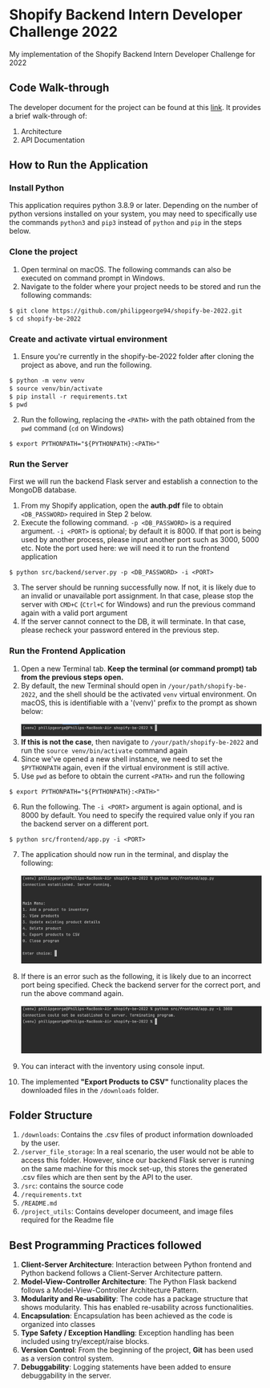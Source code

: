# Shopify Backend Intern Developer Challenge 2022
My implementation of the Shopify Backend Intern Developer Challenge for 2022

## Code Walk-through
The developer document for the project can be found at this [link](DeveloperDocument.pdf). It provides a brief walk-through of:
1. Architecture
2. API Documentation

## How to Run the Application

### Install Python
This application requires python 3.8.9 or later. Depending on the number of python versions installed on your system, you may need to specifically use the commands `python3` and `pip3` instead of `python` and `pip` in the steps below.

### Clone the project
1. Open terminal on macOS. The following commands can also be executed on command prompt in Windows.
2. Navigate to the folder where your project needs to be stored and run the following commands:

```
$ git clone https://github.com/philipgeorge94/shopify-be-2022.git
$ cd shopify-be-2022
```

### Create and activate virtual environment
1. Ensure you're currently in the shopify-be-2022 folder after cloning the project as above, and run the following.
```
$ python -m venv venv 
$ source venv/bin/activate
$ pip install -r requirements.txt
$ pwd
```
2. Run the following, replacing the `<PATH>` with the path obtained from the `pwd` command (`cd` on Windows)
```
$ export PYTHONPATH="${PYTHONPATH}:<PATH>"
```
### Run the Server
First we will run the backend Flask server and establish a connection to the MongoDB database.

1. From my Shopify application, open the **auth.pdf**  file to obtain `<DB_PASSWORD>` required in Step 2 below.
2. Execute the following command. `-p <DB_PASSWORD>` is a required argument. `-i <PORT>` is optional; by default it is 8000. If that port is being used by another process, please input another port such as 3000, 5000 etc. Note the port used here: we will need it to run the frontend application

```
$ python src/backend/server.py -p <DB_PASSWORD> -i <PORT>
```

3. The server should be running successfully now. If not, it is likely due to an invalid or unavailable port assignment. In that case, please stop the server with  `CMD+C` (`Ctrl+C` for Windows) and run the previous command again with a valid port argument
4. If the server cannot connect to the DB, it will terminate. In that case, please recheck your password entered in the previous step.

### Run the Frontend Application
1. Open a new Terminal tab. **Keep the terminal (or command prompt) tab from the previous steps open.**
2. By default, the new Terminal should open in `/your/path/shopify-be-2022`, and the shell should be the activated `venv` virtual environment. On macOS, this is identifiable with a '(venv)' prefix to the prompt as shown below:</br> </br>![img.png](project_utils/illustration_venv.png)
3. **If this is not the case**, then navigate to `/your/path/shopify-be-2022` and run the `source venv/bin/activate` command again
4. Since we've opened a new shell instance, we need to set the `$PYTHONPATH` again, even if the virtual environment is still active.
5. Use `pwd` as before to obtain the current `<PATH>` and run the following
```
$ export PYTHONPATH="${PYTHONPATH}:<PATH>"
```
6. Run the following. The `-i <PORT>` argument is again optional, and is 8000 by default. You need to specify the required value only if you ran the backend server on a different port. 
```
$ python src/frontend/app.py -i <PORT>
```
7. The application should now run in the terminal, and display the following: </br> </br> ![frontend_screenshot](project_utils/illustration_FEScrshot.png)
8. If there is an error such as the following, it is likely due to an incorrect port being specified. Check the backend server for the correct port, and run the above command again. </br> </br>![illustration_FE_error.png](project_utils/illustration_FE_error.png) 


10. You can interact with the inventory using console input.
11. The implemented **"Export Products to CSV"** functionality places the downloaded files in the `/downloads` folder.

## Folder Structure
1. `/downloads`: Contains the .csv files of product information downloaded by the user.
2. `/server_file_storage`: In a real scenario, the user would not be able to access this folder. However, since our backend Flask server is running on the same machine for this mock set-up, this stores the generated .csv files which are then sent by the API to the user.
3. `/src`: contains the source code
4. `/requirements.txt`
5. `/README.md`
6. `/project_utils`: Contains developer documeent, and image files required for the Readme file

## Best Programming Practices followed 
1. **Client-Server Architecture**: Interaction between Python frontend and Python backend follows a Client-Server Architecture pattern.
2. **Model-View-Controller Architecture**: The Python Flask backend follows a Model-View-Controller Architecture Pattern.
3. **Modularity and Re-usability**: The code has a package structure that shows modularity. This has enabled re-usability across functionalities.
4. **Encapsulation**: Encapsulation has been achieved as the code is organized into classes
5. **Type Safety / Exception Handling**: Exception handling has been included using try/except/raise blocks. 
6. **Version Control**: From the beginning of the project, **Git** has been used as a version control system.
7. **Debuggability**: Logging statements have been added to ensure debuggability in the server.



